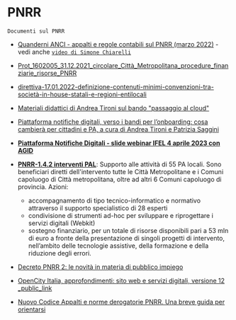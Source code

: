 # PNRR
`Documenti sul PNRR`

- [Quanderni ANCI - appalti e regole contabili sul PNRR (marzo 2022)](https://docs.google.com/viewer?url=https://github.com/UO-TransizioneDigitaleComunePalermo/pnrr/raw/main/ANCI-appalti-regolecontabili-PNRR-marzo_2022.pdf) - vedi anche [`video di Simone Chiarelli`](https://youtu.be/H0P8ij51lW4)
- [Prot_1602005_31.12.2021_circolare_Città_Metropolitana_procedure_finanziarie_risorse_PNRR](https://docs.google.com/viewer?url=https://github.com/UO-TransizioneDigitaleComunePalermo/pnrr/raw/main/Prot_1602005_31.12.2021_circolare_Citt%C3%A0_Metropolitana_procedure_finanziarie_risorse_PNRR.pdf)
- [direttiva-17.01.2022-definizione-contenuti-minimi-convenzioni-tra-società-in-house-statali-e-regioni-entilocali](https://docs.google.com/viewer?url=https://github.com/UO-TransizioneDigitaleComunePalermo/pnrr/raw/main/direttiva-17.01.2022-definizione-contenuti-minimi-convenzioni-tra-societ%C3%A0-in-house-statali-e-regioni-entilocali.pdf)
- [Materiali didattici di Andrea Tironi sul bando "passaggio al cloud"](https://docs.google.com/viewer?url=https://github.com/UO-TransizioneDigitaleComunePalermo/pnrr/raw/main/materiali-didattici-PNRR-missione1/Andrea_Tironi-PNRR_Focus_Passaggio_al_cloud_%20scopriamo_gli%20avvisi_multimisura_mag-2022.pdf)
- [Piattaforma notifiche digitali, verso i bandi per l’onboarding: cosa cambierà per cittadini e PA, a cura di Andrea Tironi e Patrizia Saggini](https://www.agendadigitale.eu/cittadinanza-digitale/piattaforma-notifiche-digitali-verso-i-bandi-per-lonboarding-cosa-cambiera-per-cittadini-e-pa/)
- [**Piattaforma Notifiche Digitali - slide webinar IFEL 4 aprile 2023 con AGID**](https://docs.google.com/viewer?url=https://github.com/UO-TransizioneDigitaleComunePalermo/pnrr/raw/main/Piattaforma_Notifiche_Digitali/IFEL-slide-Piattaforma-Notifiche-Digitali-edizione_aprile_2023.pdf)
- [**PNRR-1.4.2 interventi PAL**](https://docs.google.com/viewer?url=https://github.com/UO-TransizioneDigitaleComunePalermo/pnrr/raw/main/materiali-didattici-PNRR-missione1/PNRR-1.4.2%20interventi%20PAL_Incontro%20ANCI.PDF): Supporto alle attività di 55 PA locali. Sono beneficiari diretti dell'intervento tutte le Città Metropolitane e i Comuni capoluogo di Città metropolitana, oltre ad altri 6 Comuni capoluogo di provincia. Azioni:
   - accompagnamento di tipo tecnico-informatico e normativo attraverso il supporto specialistico di 28 esperti
   - condivisione di strumenti ad-hoc per sviluppare e riprogettare i servizi digitali (Webkit) 
   - sostegno finanziario, per un totale di risorse disponibili pari a 53 mln di euro a fronte della presentazione di singoli progetti di intervento, nell’ambito delle tecnologie assistive, della formazione e della riduzione degli errori.
   
- [Decreto PNRR 2: le novità in materia di pubblico impiego](https://docs.google.com/viewer?url=https://github.com/UO-TransizioneDigitaleComunePalermo/pnrr/raw/main/novita-in-materia-di-pubblico-impiego-nov_2022/Decreto_PNRR_2__le_novita_in_materia_di_pubblico_impiego-novembre-2022.pdf)
- [OpenCity Italia, approfondimenti: sito web e servizi digitali, versione 12 _public_link](https://docs.google.com/viewer?url=https://github.com/UO-TransizioneDigitaleComunePalermo/pnrr/raw/main/OpenCityItalia_approfondimenti_sito-web-e-servizi-digitali_versione-12_public_link.pdf)
- [Nuovo Codice Appalti e norme derogatorie PNRR. Una breve guida per orientarsi](https://www.fondazioneifel.it/documenti-e-pubblicazioni/item/download/5914_13541366d2794018245db68f9776ee3e)
